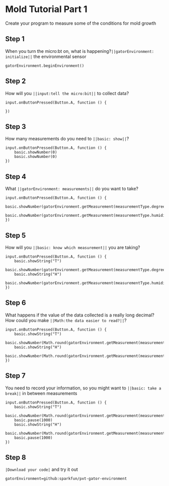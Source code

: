 
# Mold Tutorial Part 1
Create your program to measure some of the conditions for mold growth

## Step 1
When you turn the micro:bt on, what is happening?``||gatorEnvironment: initialize||`` the environmental sensor

```template
gatorEnvironment.beginEnvironment()
```

## Step 2
How will you ``||input:tell the micro:bit||`` to collect data?
```blocks
input.onButtonPressed(Button.A, function () {
   
})
```

## Step 3
How many measurements do you need to ``||basic: show||``?
```blocks
input.onButtonPressed(Button.A, function () {
    basic.showNumber(0)
    basic.showNumber(0)  
})
```

## Step 4
What ``||gatorEnvironment: measurements||`` do you want to take?
```blocks
input.onButtonPressed(Button.A, function () {
    basic.showNumber(gatorEnvironment.getMeasurement(measurementType.degreesF))
    basic.showNumber(gatorEnvironment.getMeasurement(measurementType.humidity)) 
})
```

## Step 5
How will you ``||basic: know which measurement||`` you are taking?
```blocks
input.onButtonPressed(Button.A, function () {
    basic.showString("T")
    basic.showNumber(gatorEnvironment.getMeasurement(measurementType.degreesF))
    basic.showString("H")
    basic.showNumber(gatorEnvironment.getMeasurement(measurementType.humidity))
})
```

## Step 6
What happens if the value of the data collected is a really long decimal? 
How could you make ``||Math:the data easier to read?||``?

```blocks
input.onButtonPressed(Button.A, function () {
    basic.showString("T")
    basic.showNumber(Math.round(gatorEnvironment.getMeasurement(measurementType.degreesF)))
    basic.showString("H")
    basic.showNumber(Math.round(gatorEnvironment.getMeasurement(measurementType.humidity)))
})
```

## Step 7
You need to record your information, so you might want to ``||basic: take a break||``
in between measurements

```blocks
input.onButtonPressed(Button.A, function () {
    basic.showString("T")
    basic.showNumber(Math.round(gatorEnvironment.getMeasurement(measurementType.degreesF)))
    basic.pause(1000)
    basic.showString("H")
    basic.showNumber(Math.round(gatorEnvironment.getMeasurement(measurementType.humidity)))
    basic.pause(1000)
})
```

## Step 8
``|Download your code|`` and try it out


```package
gatorEnvironment=github:sparkfun/pxt-gator-environment
```

